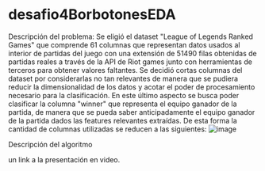 # desafio4BorbotonesEDA

Descripción del problema: Se eligió el dataset "League of Legends Ranked Games" que comprende 61 columnas que representan datos usados al interior de partidas del juego con una extensión de 51490 filas obtenidas de partidas reales a través de la API de Riot games junto con herramientas de terceros para obtener valores faltantes. Se decidió cortas columnas del dataset por considerarlas no tan relevantes de manera que se pudiera reducir la dimensionalidad de los datos y acotar el poder de procesamiento necesario para la clasificación. En este último aspecto se busca poder clasificar la columna "winner" que representa el equipo ganador de la partida, de manera que se pueda saber anticipadamente el equipo ganador de la partida dados las features relevantes extraídas.
De esta forma la cantidad de columnas utilizadas se reducen a las siguientes:
![image](https://user-images.githubusercontent.com/82004309/168493319-0c245b01-b03f-4e72-90df-8723cbdcfa9e.png)

Descripción del algoritmo



un link a la presentación en video.
